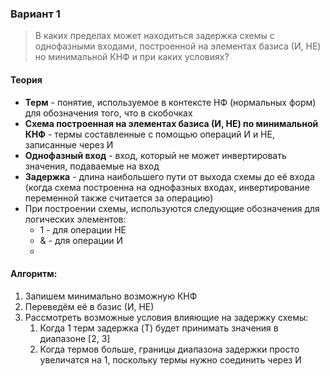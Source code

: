 ### Вариант 1
> В каких пределах может находиться задержка схемы с однофазными входами, построенной на элементах базиса (И, НЕ) но минимальной КНФ и при каких условиях?
#### Теория
- **Терм** - понятие, используемое в контексте НФ (нормальных форм) для обозначения того, что в скобочках
- **Схема построенная на элементах базиса (И, НЕ) по минимальной КНФ** - термы составленные с помощью операций И и НЕ, записанные через И
- **Однофазный вход** - вход, который не может инвертировать значения, подаваемые на вход
- **Задержка** - длина наибольшего пути от выхода схемы до её входа (когда схема построенна на однофазных входах, инвертирование переменной также считается за операцию)
- При построении схемы, используются следующие обозначения для логических элементов:
	- 1 - для операции НЕ
	- & - для операции И
	- 
#### Алгоритм:
1. Запишем минимально возможную КНФ
2. Переведём её в базис (И, НЕ)
3. Рассмотреть возможные условия влияющие на задержку схемы:
	1. Когда 1 терм задержка (T) будет принимать значения в диапазоне \[2, 3\]
	2. Когда термов больше, границы диапазона задержки просто увеличатся на 1, поскольку термы нужно соединить через И